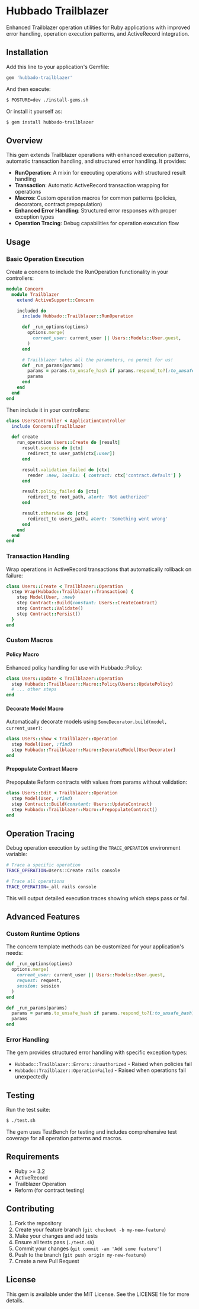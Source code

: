 # Hubbado Trailblazer

Enhanced Trailblazer operation utilities for Ruby applications with improved error handling, operation execution patterns, and ActiveRecord integration.

## Installation

Add this line to your application's Gemfile:

```ruby
gem 'hubbado-trailblazer'
```

And then execute:

```bash
$ POSTURE=dev ./install-gems.sh
```

Or install it yourself as:

```bash
$ gem install hubbado-trailblazer
```

## Overview

This gem extends Trailblazer operations with enhanced execution patterns, automatic transaction handling, and structured error handling. It provides:

- **RunOperation**: A mixin for executing operations with structured result handling
- **Transaction**: Automatic ActiveRecord transaction wrapping for operations
- **Macros**: Custom operation macros for common patterns (policies, decorators, contract prepopulation)
- **Enhanced Error Handling**: Structured error responses with proper exception types
- **Operation Tracing**: Debug capabilities for operation execution flow

## Usage

### Basic Operation Execution

Create a concern to include the RunOperation functionality in your controllers:

```ruby
module Concern
  module Trailblazer
    extend ActiveSupport::Concern

    included do
      include Hubbado::Trailblazer::RunOperation

      def _run_options(options)
        options.merge(
          current_user: current_user || Users::Models::User.guest,
        )
      end

      # Trailblazer takes all the parameters, no permit for us!
      def _run_params(params)
        params = params.to_unsafe_hash if params.respond_to?(:to_unsafe_hash)
        params
      end
    end
  end
end
```

Then include it in your controllers:

```ruby
class UsersController < ApplicationController
  include Concern::Trailblazer

  def create
    run_operation Users::Create do |result|
      result.success do |ctx|
        redirect_to user_path(ctx[:user])
      end

      result.validation_failed do |ctx|
        render :new, locals: { contract: ctx['contract.default'] }
      end

      result.policy_failed do |ctx|
        redirect_to root_path, alert: 'Not authorized'
      end

      result.otherwise do |ctx|
        redirect_to users_path, alert: 'Something went wrong'
      end
    end
  end
end
```

### Transaction Handling

Wrap operations in ActiveRecord transactions that automatically rollback on failure:

```ruby
class Users::Create < Trailblazer::Operation
  step Wrap(Hubbado::Trailblazer::Transaction) {
    step Model(User, :new)
    step Contract::Build(constant: Users::CreateContract)
    step Contract::Validate()
    step Contract::Persist()
  }
end
```

### Custom Macros

#### Policy Macro

Enhanced policy handling for use with Hubbado::Policy:

```ruby
class Users::Update < Trailblazer::Operation
  step Hubbado::Trailblazer::Macro::Policy(Users::UpdatePolicy)
  # ... other steps
end
```

#### Decorate Model Macro

Automatically decorate models using `SomeDecorator.build(model, current_user)`:

```ruby
class Users::Show < Trailblazer::Operation
  step Model(User, :find)
  step Hubbado::Trailblazer::Macro::DecorateModel(UserDecorator)
end
```

#### Prepopulate Contract Macro

Prepopulate Reform contracts with values from params without validation:

```ruby
class Users::Edit < Trailblazer::Operation
  step Model(User, :find)
  step Contract::Build(constant: Users::UpdateContract)
  step Hubbado::Trailblazer::Macro::PrepopulateContract()
end
```

## Operation Tracing

Debug operation execution by setting the `TRACE_OPERATION` environment variable:

```bash
# Trace a specific operation
TRACE_OPERATION=Users::Create rails console

# Trace all operations
TRACE_OPERATION=_all rails console
```

This will output detailed execution traces showing which steps pass or fail.

## Advanced Features

### Custom Runtime Options

The concern template methods can be customized for your application's needs:

```ruby
def _run_options(options)
  options.merge(
    current_user: current_user || Users::Models::User.guest,
    request: request,
    session: session
  )
end

def _run_params(params)
  params = params.to_unsafe_hash if params.respond_to?(:to_unsafe_hash)
  params
end
```

### Error Handling

The gem provides structured error handling with specific exception types:

- `Hubbado::Trailblazer::Errors::Unauthorized` - Raised when policies fail
- `Hubbado::Trailblazer::OperationFailed` - Raised when operations fail unexpectedly

## Testing

Run the test suite:

```bash
$ ./test.sh
```

The gem uses TestBench for testing and includes comprehensive test coverage for all operation patterns and macros.

## Requirements

- Ruby >= 3.2
- ActiveRecord
- Trailblazer Operation
- Reform (for contract testing)

## Contributing

1. Fork the repository
2. Create your feature branch (`git checkout -b my-new-feature`)
3. Make your changes and add tests
4. Ensure all tests pass (`./test.sh`)
5. Commit your changes (`git commit -am 'Add some feature'`)
6. Push to the branch (`git push origin my-new-feature`)
7. Create a new Pull Request

## License

This gem is available under the MIT License. See the LICENSE file for more details.
